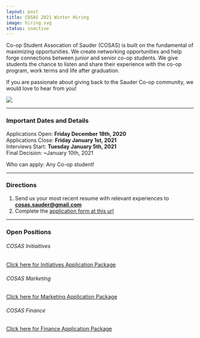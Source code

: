 ```yaml
---
layout: post
title: COSAS 2021 Winter Hiring
image: hiring.svg
status: inactive
---
```


Co-op Student Assocation of Sauder (COSAS) is built on the fundamental of maximizing opportunities. We create networking opportunities and help forge connections between junior and senior co-op students. We give students the chance to listen and share their experience with the co-op program, work terms and life after graduation.

If you are passionate about giving back to the Sauder Co-op community, we would love to hear from you! 

<img class="w-100 h-100" src='{{ site.baseurl }}/static_files/assets/images/hiring/team.jpg'/>

* * *

### Important Dates and Details

Applications Open: **Friday December 18th, 2020**    
Applications Close: **Friday January 1st, 2021**  
Interviews Start: **Tuesday January 5th, 2021**  
Final Decision: ~January 10th, 2021

Who can apply: Any Co-op student!

* * *

### Directions  
1. Send us your most recent resume with relevant experiences to **cosas.sauder@gmail.com**
2. Complete the <ins>[application form at this url](https://forms.gle/LxrAJC6pYnwqa9az8)</ins>

* * *

### Open Positions  
  
###### COSAS Initiaitives
<a class="mx-auto btn btn-primary text-dark" href="{{ site.baseurl }}/static_files/assets/other/COSAS Initiatives Coordinator.pdf">Click here for Initiatives Application Package</a>

###### COSAS Marketing
<a class="mx-auto btn btn-primary text-dark" href="{{ site.baseurl }}/static_files/assets/other/COSAS Marketing Associate.pdf">Click here for Marketing Application Package</a>


###### COSAS Finance
<a class="mx-auto btn btn-primary text-dark" href="{{ site.baseurl }}/static_files/assets/other/COSAS Finance Director.pdf">Click here for Finance Application Package</a>

